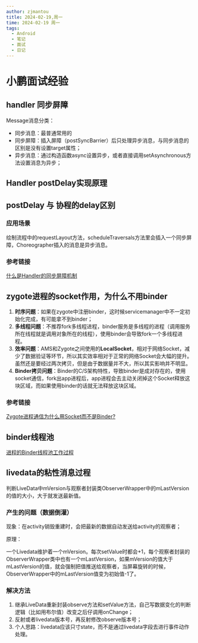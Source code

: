 ```yaml
---
author: zjmantou
title: 2024-02-19,周一
time: 2024-02-19 周一
tags:
  - Android
  - 笔记
  - 面试
  - 日记
---
```



# 小鹏面试经验

## handler 同步屏障
Message消息分类：
- 同步消息：最普通常用的
- 同步屏障：插入屏障（postSyncBarrier）后只处理异步消息，与同步消息的区别是没有设置target属性；
- 异步消息：通过构造函数async设置异步，或者直接调用setAsynchronous方法设置消息为异步；
## Handler postDelay实现原理

## postDelay 与 协程的delay区别

### 应用场景
绘制流程中的requestLayout方法，scheduleTraversals方法里会插入一个同步屏障，Choreographer插入的消息是异步消息。 

### 参考链接
[什么是Handler的同步屏障机制](https://juejin.cn/post/6971981915934949390)


## zygote进程的socket作用，为什么不用binder

1. **时序问题**：如果在zygote中注册binder，这时候servicemanager中不一定初始化完成，有可能拿不到binder；
2. **多线程问题**：不推荐fork多线程进程，binder服务是多线程的进程（调用服务所在线程就是调用对象所在的线程），使用binder会导致fork一个多线程进程。
3. **效率问题**：AMS和Zygote之间使用的**LocalSocket**，相对于网络Socket，减少了数据验证等环节，所以其实效率相对于正常的网络Socket会大幅的提升。虽然还是要经过两次拷贝，但是由于数据量并不大，所以其实影响并不明显。
4. **Binder拷贝问题**：Binder的C/S架构特性，导致binder是成对存在的，使用socket通信，fork出app进程后，app进程会去主动关闭掉这个Socket释放这块区域，而如果使用binder的话就无法释放这块区域。

### 参考链接

[Zygote进程通信为什么用Socket而不是Binder?](https://zhuanlan.zhihu.com/p/664948640)

## binder线程池

[进程的Binder线程池工作过程](http://gityuan.com/2016/10/29/binder-thread-pool/)

## livedata的粘性消息过程

判断LiveData中mVersion与观察者封装类ObserverWrapper中的mLastVersion的值的大小，大于就发送最新值。

### 产生的问题（数据倒灌）

现象：在activity销毁重建时，会把最新的数据自动发送给activity的观察者；

原理： 

一个Livedata维护着一个mVersion。每次setValue时都会+1，每个观察者封装的ObserverWrapper类中也有一个mLastVersion，如果mVersion的值大于mLastVersion的值，就会强制把值推送给观察者，当屏幕旋转的时候，ObserverWrapper中的mLastVersion值变为初始值-1了。

### 解决方法

1. 继承LiveData重新封装observe方法和setValue方法，自己写数据变化的判断逻辑（比如用布尔值）改变之后仔调用onChange；
2. 反射或者livedata版本号，再反射修改observe版本号；
3. 个人思路：livedata应该只寸state，而不是通过livedata字段去进行事件动作处理。

 